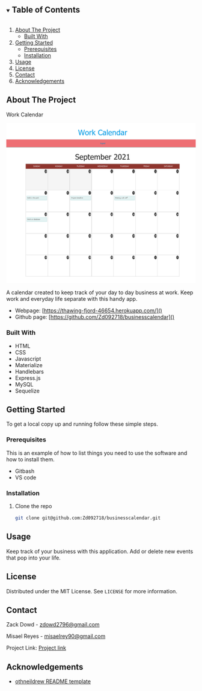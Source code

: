 <details open="open">
  <summary><h2 style="display: inline-block">Table of Contents</h2></summary>
  <ol>
    <li>
      <a href="#about-the-project">About The Project</a>
      <ul>
        <li><a href="#built-with">Built With</a></li>
      </ul>
    </li>
    <li>
      <a href="#getting-started">Getting Started</a>
      <ul>
        <li><a href="#prerequisites">Prerequisites</a></li>
        <li><a href="#installation">Installation</a></li>
      </ul>
    </li>
    <li><a href="#usage">Usage</a></li>
    <li><a href="#license">License</a></li>
    <li><a href="#contact">Contact</a></li>
    <li><a href="#acknowledgements">Acknowledgements</a></li>
  </ol>
</details>
 



## About The Project
Work Calendar

![screenshot](./public/images/calendar_screenshot.png)


A calendar created to keep track of your day to day business at work. Keep work and everyday life separate with this handy app.

* Webpage: [https://thawing-fjord-46654.herokuapp.com/]()
* Github page: [https://github.com/Zd092718/businesscalendar]()

### Built With

* HTML
* CSS
* Javascript
* Materialize
* Handlebars
* Express.js
* MySQL
* Sequelize


<!-- GETTING STARTED -->
## Getting Started

To get a local copy up and running follow these simple steps.

### Prerequisites

This is an example of how to list things you need to use the software and how to install them.
* Gitbash
* VS code

### Installation

1. Clone the repo
   ```sh
   git clone git@github.com:Zd092718/businesscalendar.git
   ```





## Usage

Keep track of your business with this application. Add or delete new events that pop into your life.




## License

Distributed under the MIT License. See `LICENSE` for more information.




## Contact

Zack Dowd - [zdowd2796@gmail.com](zacharyd2796@zohomail.com)

Misael Reyes - [misaelrey90@gmail.com](misaelrey90@gmail.com)

Project Link: [Project link](https://github.com/Zd092718/businesscalendar)




## Acknowledgements

* [othneildrew README template](https://github.com/othneildrew/Best-README-Template)

